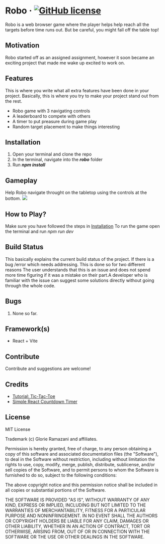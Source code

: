 # Robo &middot; [![GitHub license](https://img.shields.io/badge/license-MIT-blue.svg)](https://github.com/glorie-git/robo/blob/main/LICENSE.md)
Robo is a web browser game where the player helps help reach all the targets before time runs out. But be careful, you might fall off the table top!

## Motivation
Robo started off as an assigned assignment, however it soon became an exciting project that made me wake up excited to work on.

## Features
This is where you write what all extra features have been done in your project. Basically, this is where you try to make your project stand out from the rest.
- Robo game with 3 navigating controls
- A leaderboard to compete with others
- A timer to put preasure during game play
- Random target placement to make things interesting

## Installation
1. Open your terminal and clone the repo
2. In the terminal, navigate into the ***robo*** folder
3. Run ***npm install***

## Gameplay
Help Robo navigate throught on the tabletop using the controls at the bottom.
![]([https://github.com/Your_Repository_Name/Your_GIF_Name.gif](https://github.com/glorie-git/robo/blob/main/resources/ROBOGAMEPLACE-ezgif.com-video-to-gif-converter.gif))

## How to Play?
Make sure you have followed the steps in [Installation](#installation)
To run the game open the terminal and run *npm run dev*

## Build Status
This basically explains the current build status of the project. If there is a bug /error which needs addressing. This is done so for two different reasons The user understands that this is an issue and does not spend more time figuring if it was a mistake on their part.A developer who is familiar with the issue can suggest some solutions directly without going through the whole code.

## Bugs
1. None so far.

## Framework(s)
- React + Vite

## Contribute
Contribute and suggestions are welcome!

## Credits
- [Tutorial: Tic-Tac-Toe](https://react.dev/learn/tutorial-tic-tac-toe)
- [Simple React Countdown Timer](https://codesandbox.io/p/sandbox/simple-react-countdown-timer-zdzwy?file=%2Fsrc%2FApp.js)

## License
MIT License

Trademark (c) Glorie Ramazani and affiliates.

Permission is hereby granted, free of charge, to any person obtaining a copy
of this software and associated documentation files (the "Software"), to deal
in the Software without restriction, including without limitation the rights
to use, copy, modify, merge, publish, distribute, sublicense, and/or sell
copies of the Software, and to permit persons to whom the Software is
furnished to do so, subject to the following conditions:

The above copyright notice and this permission notice shall be included in all
copies or substantial portions of the Software.

THE SOFTWARE IS PROVIDED "AS IS", WITHOUT WARRANTY OF ANY KIND, EXPRESS OR
IMPLIED, INCLUDING BUT NOT LIMITED TO THE WARRANTIES OF MERCHANTABILITY,
FITNESS FOR A PARTICULAR PURPOSE AND NONINFRINGEMENT. IN NO EVENT SHALL THE
AUTHORS OR COPYRIGHT HOLDERS BE LIABLE FOR ANY CLAIM, DAMAGES OR OTHER
LIABILITY, WHETHER IN AN ACTION OF CONTRACT, TORT OR OTHERWISE, ARISING FROM,
OUT OF OR IN CONNECTION WITH THE SOFTWARE OR THE USE OR OTHER DEALINGS IN THE
SOFTWARE.

